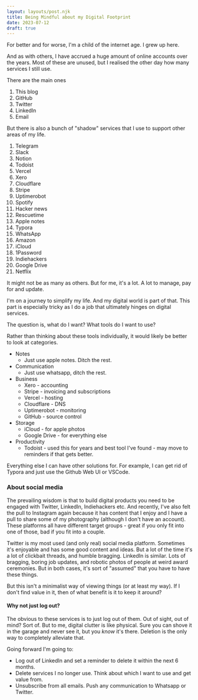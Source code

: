 ```yaml
---
layout: layouts/post.njk
title: Being Mindful about my Digital Footprint
date: 2023-07-12
draft: true
---
```


For better and for worse, I'm a child of the internet age. I grew up here.

And as with others, I have accrued a huge amount of online accounts over the years. Most of these are unused, but I realised the other day how many services I still use.

There are the main ones

1. This blog
2. GitHub
3. Twitter
4. LinkedIn
5. Email

But there is also a bunch of "shadow" services that I use to support other areas of my life.

1. Telegram
2. Slack
3. Notion
4. Todoist
5. Vercel
6. Xero
7. Cloudflare
8. Stripe
9. Uptimerobot
10. Spotify
11. Hacker news
12. Rescuetime
13. Apple notes
14. Typora
15. WhatsApp
16. Amazon
17. iCloud
18. 1Password
19. Indiehackers
20. Google Drive
21. Netflix

It might not be as many as others. But for me, it's a lot. A lot to manage, pay for and update.

I'm on a journey to simplify my life. And my digital world is part of that. This part is especially tricky as I do a job that ultimately hinges on digital services.

The question is, what do I want? What tools do I want to use?

Rather than thinking about these tools individually, it would likely be better to look at categories.

- Notes
  - Just use apple notes. Ditch the rest.
- Communication
  - Just use whatsapp, ditch the rest.
- Business
  - Xero - accounting
  - Stripe - invoicing and subscriptions
  - Vercel - hosting
  - Cloudflare - DNS
  - Uptimerobot - monitoring
  - GitHub - source control
- Storage
  - iCloud - for apple photos
  - Google Drive - for everything else
- Productivity
  - Todoist - used this for years and best tool I've found - may move to reminders if that gets better.

Everything else I can have other solutions for. For example, I can get rid of Typora and just use the Github Web UI or VSCode.

### About social media

The prevailing wisdom is that to build digital products you need to be engaged with Twitter, LinkedIn, Indiehackers etc. And recently, I've also felt the pull to Instagram again because it has content that I enjoy and I have a pull to share some of my photography (although I don't have an account). These platforms all have different target groups - great if you only fit into one of those, bad if you fit into a couple.

Twitter is my most used (and only real) social media platform. Sometimes it's enjoyable and has some good content and ideas. But a lot of the time it's a lot of clickbait threads, and humble bragging. LinkedIn is similar. Lots of bragging, boring job updates, and robotic photos of people at weird award ceremonies. But in both cases, it's sort of "assumed" that you have to have these things.

But this isn't a minimalist way of viewing things (or at least my way). If I don't find value in it, then of what benefit is it to keep it around?

#### Why not just log out?

The obvious to these services is to just log out of them. Out of sight, out of mind? Sort of. But to me, digital clutter is like physical. Sure you can shove it in the garage and never see it, but you _know_ it's there. Deletion is the only way to completely alleviate that.

Going forward I'm going to:

- Log out of LinkedIn and set a reminder to delete it within the next 6 months.
- Delete services I no longer use. Think about which I want to use and get value from.
- Unsubscribe from all emails. Push any communication to Whatsapp or Twitter.
